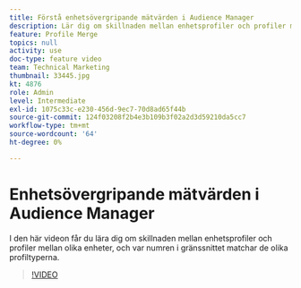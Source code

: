 ```yaml
---
title: Förstå enhetsövergripande mätvärden i Audience Manager
description: Lär dig om skillnaden mellan enhetsprofiler och profiler mellan olika enheter, och var numren i gränssnittet matchar de olika profiltyperna.
feature: Profile Merge
topics: null
activity: use
doc-type: feature video
team: Technical Marketing
thumbnail: 33445.jpg
kt: 4876
role: Admin
level: Intermediate
exl-id: 1075c33c-e230-456d-9ec7-70d8ad65f44b
source-git-commit: 124f03208f2b4e3b109b3f02a2d3d59210da5cc7
workflow-type: tm+mt
source-wordcount: '64'
ht-degree: 0%

---
```


# Enhetsövergripande mätvärden i Audience Manager

I den här videon får du lära dig om skillnaden mellan enhetsprofiler och profiler mellan olika enheter, och var numren i gränssnittet matchar de olika profiltyperna.

>[!VIDEO](https://video.tv.adobe.com/v/33445/?quality=12)
